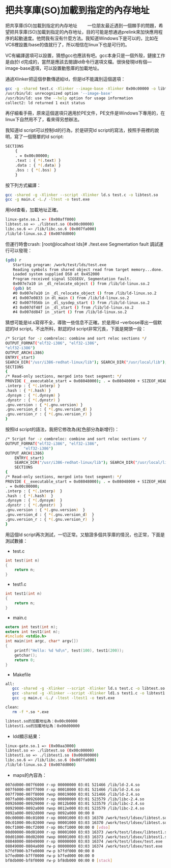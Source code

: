 # 把共享庫(SO)加載到指定的內存地址
 
把共享庫(SO)加載到指定的內存地址
　　一位朋友最近遇到一個棘手的問題，希望把共享庫(SO)加載到指定的內存地址，目的可能是想通過prelink來加快應用程序的起動速度。他問我有沒有什麼方法。我知道Windows下是可以的，比如在VC6裡設置/base的值就行了，所以相信在linux下也是可行的。

VC有編譯選項可以設置，猜想gcc也應該有吧。gcc本身只是一個外殼，鏈接工作是由於l
d完成的，當然是應該去閱讀ld命令行選項文檔。很快發現ld有個—image-base選項，可以設置動態庫的加載地址。

通過Xlinker把這個參數傳遞給ld，但是ld不能識別這個選項：
　　
```sh
gcc -g -shared test.c -Xlinker --image-base -Xlinker 0x00c00000 -o libtest.so
/usr/bin/ld: unrecognized option '--image-base'
/usr/bin/ld: use the --help option for usage information
collect2: ld returned 1 exit status
```

再仔細看手冊，原來這個選項只適用於PE文件，PE文件是Windows下專用的，在linux下自然用不了，看來得另想辦法。

我知道ld script可以控制ld的行為，於是研究ld script的寫法，按照手冊裡的說明，寫了一個簡單的ld script:

```sh
SECTIONS
　　 {
　　 . = 0x00c00000;
　　 .text : { *(.text) }
　　 .data : { *(.data) }
　　 .bss : { *(.bss) }
　　 }
```

按下列方式編譯：

```sh
gcc -shared -g -Xlinker --script -Xlinker ld.s test.c -o libtest.so
gcc -g main.c -L./ -ltest -o test.exe
```

用ldd查看，加載地址正確。

```sh
linux-gate.so.1 => (0x00aff000)
libtest.so => ./libtest.so (0x00c00000)
libc.so.6 => /lib/libc.so.6 (0x007fa000)
/lib/ld-linux.so.2 (0x007dd000)
```

但運行時會crash:
[root@localhost lds]# ./test.exe 
Segmentation fault
調試運行可以發現：

```sh
(gdb) r
　　Starting program: /work/test/lds/test.exe 
　　Reading symbols from shared object read from target memory...done.
　　Loaded system supplied DSO at 0x452000
　　Program received signal SIGSEGV, Segmentation fault.
　　0x007e7a10 in _dl_relocate_object () from /lib/ld-linux.so.2
　　(gdb) bt
　　#0 0x007e7a10 in _dl_relocate_object () from /lib/ld-linux.so.2
　　#1 0x007e0833 in dl_main () from /lib/ld-linux.so.2
　　#2 0x007f056b in _dl_sysdep_start () from /lib/ld-linux.so.2
　　#3 0x007df48f in _dl_start () from /lib/ld-linux.so.2
　　#4 0x007dd847 in _start () from /lib/ld-linux.so.2
```

猜想可能是ld.s寫得不全，導致一些信息不正確。於是用ld –verbose導出一個默認的ld script。不出所料，默認的ld script非常冗長，下面是開頭一段：


```sh
/* Script for -z combreloc: combine and sort reloc sections */
OUTPUT_FORMAT("elf32-i386", "elf32-i386",
"elf32-i386")
OUTPUT_ARCH(i386)
ENTRY(_start)
SEARCH_DIR("/usr/i386-redhat-linux/lib"); SEARCH_DIR("/usr/local/lib"); SEARCH_DIR("/lib"); SEARCH_DIR("/usr/lib");
SECTIONS
{
/* Read-only sections, merged into text segment: */
PROVIDE (__executable_start = 0x08048000); . = 0x08048000 + SIZEOF_HEADERS;
.interp : { *(.interp) }
.hash : { *(.hash) }
.dynsym : { *(.dynsym) }
.dynstr : { *(.dynstr) }
.gnu.version : { *(.gnu.version) }
.gnu.version_d : { *(.gnu.version_d) }
.gnu.version_r : { *(.gnu.version_r) }
}
```

按照ld script的語法，我把它修改為(紅色部分為新增行)：
```sh
/* Script for -z combreloc: combine and sort reloc sections */
OUTPUT_FORMAT("elf32-i386", "elf32-i386",
        "elf32-i386")
OUTPUT_ARCH(i386)
    ENTRY(_start)
    SEARCH_DIR("/usr/i386-redhat-linux/lib"); SEARCH_DIR("/usr/local/lib"); SEARCH_DIR("/lib"); SEARCH_DIR("/usr/lib");
    SECTIONS
{
/* Read-only sections, merged into text segment: */
PROVIDE (__executable_start = 0x08048000); . = 0x08048000 + SIZEOF_HEADERS;
. = 0x00c00000;
.interp : { *(.interp)  }
.hash : { *(.hash)  }
.dynsym : { *(.dynsym)  }
.dynstr : { *(.dynstr)  }
.gnu.version : { *(.gnu.version)  }
.gnu.version_d : { *(.gnu.version_d)  }
.gnu.version_r : { *(.gnu.version_r)  }
}

```

用這個ld script再次測試，一切正常。又驗證多個共享庫的情況，也正常，下面是測試數據：
- test.c

```c
int test(int n)
{
    return n;
}
```

- test1.c

```c
int test1(int n)
{
    return n;
}
```

- main.c

```c
extern int test(int n);
extern int test1(int n);
#include <stdio.h>
int main(int argc, char* argv[])
{
    printf("Hello: %d %d\n", test(100), test1(200));
    getchar();
    return 0;
}
```

- Makefile

```sh
all:
   gcc -shared -g -Xlinker --script -Xlinker ld.s test.c -o libtest.so
   gcc -shared -g -Xlinker --script -Xlinker ld1.s test1.c -o libtest1.so
   gcc -g main.c -L./ -ltest -ltest1 -o test.exe

clean:
   rm -f *.so *.exe
```

```sh
libtest.so的加載地址為：0x00c00000
libtest1.so的加載地址為：0x00d00000
```

- ldd顯示結果：

```sh
linux-gate.so.1 => (0x00aa3000)
libtest.so => ./libtest.so (0x00c00000)
libtest1.so => ./libtest1.so (0x00d00000)
libc.so.6 => /lib/libc.so.6 (0x007fa000)
/lib/ld-linux.so.2 (0x007dd000)
```

- maps的內容為：

```sh
007dd000-007f6000 r-xp 00000000 03:01 521466 /lib/ld-2.4.so
007f6000-007f7000 r-xp 00018000 03:01 521466 /lib/ld-2.4.so
007f7000-007f8000 rwxp 00019000 03:01 521466 /lib/ld-2.4.so
007fa000-00926000 r-xp 00000000 03:01 523579 /lib/libc-2.4.so
00926000-00929000 r-xp 0012b000 03:01 523579 /lib/libc-2.4.so
00929000-0092a000 rwxp 0012e000 03:01 523579 /lib/libc-2.4.so
0092a000-0092d000 rwxp 0092a000 00:00 0 
00c00000-00c01000 r-xp 00001000 03:03 16370 /work/test/ldsex/libtest.so
00c01000-00c02000 rwxp 00001000 03:03 16370 /work/test/ldsex/libtest.so
00cf1000-00cf2000 r-xp 00cf1000 00:00 0 [vdso]
00d00000-00d01000 r-xp 00001000 03:03 16373 /work/test/ldsex/libtest1.so
00d01000-00d02000 rwxp 00001000 03:03 16373 /work/test/ldsex/libtest1.so
08048000-08049000 r-xp 00000000 03:03 16374 /work/test/ldsex/test.exe
08049000-0804a000 rw-p 00000000 03:03 16374 /work/test/ldsex/test.exe
b7fdf000-b7fe0000 rw-p b7fdf000 00:00 0 
b7fed000-b7ff0000 rw-p b7fed000 00:00 0 
bf8db000-bf8f0000 rw-p bf8db000 00:00 0 [stack]
```
